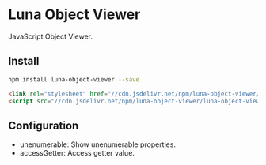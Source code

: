 # Luna Object Viewer

JavaScript Object Viewer.

## Install

```bash
npm install luna-object-viewer --save
```

```html
<link rel="stylesheet" href="//cdn.jsdelivr.net/npm/luna-object-viewer/luna-object-viewer.css" />
<script src="//cdn.jsdelivr.net/npm/luna-object-viewer/luna-object-viewer.js"></script>
```

## Configuration

* unenumerable: Show unenumerable properties.
* accessGetter: Access getter value.